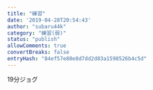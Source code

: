 ```yaml
---
title: "練習"
date: '2019-04-28T20:54:43'
author: "subaru44k"
category: "練習(弱)"
status: "publish"
allowComments: true
convertBreaks: false
entryHash: "84ef57e80e8d7dd2d83a1598526b4c5d"
---
```

19分ジョグ
